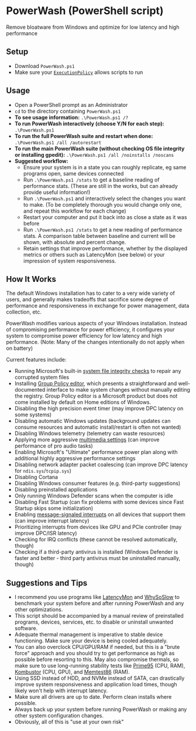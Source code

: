 # PowerWash (PowerShell script)
Remove bloatware from Windows and optimize for low latency and high performance

## Setup
- Download `PowerWash.ps1`
- Make sure your [`ExecutionPolicy`](https://learn.microsoft.com/en-us/powershell/module/microsoft.powershell.security/set-executionpolicy?view=powershell-7.3) allows scripts to run

## Usage
- Open a PowerShell prompt as an Administrator
- `cd` to the directory containing `PowerWash.ps1`
- **To see usage information:** `.\PowerWash.ps1 /?`
- **To run PowerWash interactively (choose Y/N for each step):** `.\PowerWash.ps1`
- **To run the full PowerWash suite and restart when done:** `.\PowerWash.ps1 /all /autorestart`
- **To run the main PowerWash suite (without checking OS file integrity or installing gpedit):** `.\PowerWash.ps1 /all /noinstalls /noscans`
- **Suggested workflow:**
  - Ensure your system is in a state you can roughly replicate, eg same programs open, same devices connected
  - Run `.\PowerWash.ps1 /stats` to get a baseline reading of performance stats. (These are still in the works, but can already provide useful information!)
  - Run `.\PowerWash.ps1` and interactively select the changes you want to make. (To be completely thorough you would change only one, and repeat this workflow for each change)
  - Restart your computer and put it back into as close a state as it was before
  - Run `.\PowerWash.ps1 /stats` to get a new reading of performance stats. A comparison table between baseline and current will be shown, with absolute and percent change.
  - Retain settings that improve performance, whether by the displayed metrics or others such as LatencyMon (see below) or your impression of system responsiveness.


## How It Works
The default Windows installation has to cater to a very wide variety of users, and generally makes tradeoffs that sacrifice some degree of performance and responsiveness in exchange for power management, data collection, etc.

PowerWash modifies various aspects of your Windows installation. Instead of compromising performance for power efficiency, it configures your system to compromise power efficiency for low latency and high performance. (Note: Many of the changes intentionally do not apply when on battery)

Current features include:
- Running Microsoft's built-in [system file integrity checks](https://support.microsoft.com/en-us/topic/use-the-system-file-checker-tool-to-repair-missing-or-corrupted-system-files-79aa86cb-ca52-166a-92a3-966e85d4094e) to repair any corrupted system files
- Installing [Group Policy editor](https://learn.microsoft.com/en-us/previous-versions/windows/it-pro/windows-server-2012-r2-and-2012/dn265982(v=ws.11)), which presents a straightforward and well-documented interface to make system changes without manually editing the registry. Group Policy editor is a Microsoft product but does not come installed by default on Home editions of Windows.
- Disabling the high precision event timer (may improve DPC latency on some systems)
- Disabling automatic Windows updates (background updates can consume resources and automatic install/restart is often not wanted)
- Disabling Windows telemetry (telemetry can waste resources)
- Applying more aggressive [multimedia settings](https://learn.microsoft.com/en-us/windows/win32/procthread/multimedia-class-scheduler-service) (can improve performance of pro audio tasks)
- Enabling Microsoft's "Ultimate" performance power plan along with additional highly aggressive performance settings
- Disabling network adapter packet coalescing (can improve DPC latency for `ndis.sys`/`tcpip.sys`)
- Disabling Cortana
- Disabling Windows consumer features (e.g. third-party suggestions)
- Disabling preinstalled applications
- Only running Windows Defender scans when the computer is idle
- Disabling Fast Startup (can fix problems with some devices since Fast Startup skips some initialization)
- Enabling [message-signaled interrupts](https://learn.microsoft.com/en-us/windows-hardware/drivers/kernel/introduction-to-message-signaled-interrupts) on all devices that support them (can improve interrupt latency)
- Prioritizing interrupts from devices like GPU and PCIe controller (may improve DPC/ISR latency)
- Checking for IRQ conflicts (these cannot be resolved automatically, though)
- Checking if a third-party antivirus is installed (Windows Defender is faster and better - third party antivirus must be uninstalled manually, though)

## Suggestions and Tips
- I recommend you use programs like [LatencyMon](https://www.resplendence.com/latencymon) and [WhySoSlow](https://www.resplendence.com/whysoslow) to benchmark your system before and after running PowerWash and any other optimizations.
- This script should be accompanied by a manual review of preinstalled programs, devices, services, etc. to disable or uninstall unwanted software.
- Adequate thermal management is imperative to stable device functioning. Make sure your device is being cooled adequately.
- You can also overclock CPU/GPU/RAM if needed, but this is a "brute force" approach and you should try to get performance as high as possible before resorting to this. May also compromise thermals, so make sure to use long-running stability tests like [Prime95](https://www.mersenne.org/download/) (CPU, RAM), [Kombustor](https://geeks3d.com/furmark/kombustor/) (CPU, GPU), and [Memtest86](https://www.memtest86.com/) (RAM).
- Using SSD instead of HDD, and NVMe instead of SATA, can drastically improve system responsiveness and application load times, though likely won't help with interrupt latency.
- Make sure all drivers are up to date. Perform clean installs where possible.
- Always back up your system before running PowerWash or making any other system configuration changes.
- Obviously, all of this is "use at your own risk"
